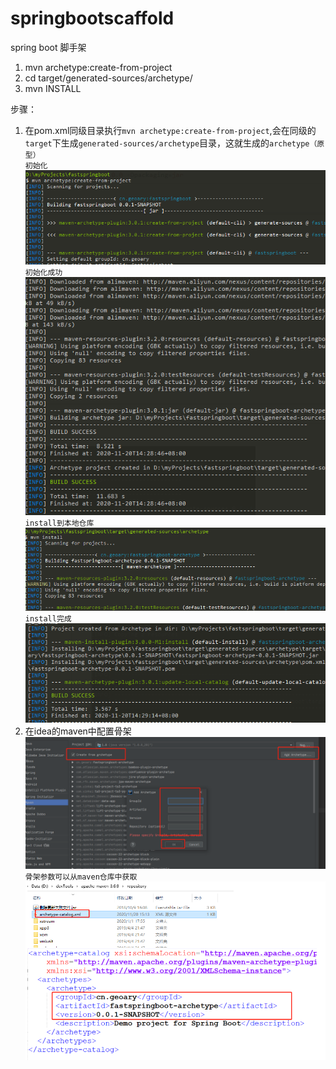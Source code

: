 # springbootscaffold
spring boot 脚手架


1. mvn archetype:create-from-project
2. cd target/generated-sources/archetype/
3. mvn INSTALL

步骤：
1. 在pom.xml同级目录执行`mvn archetype:create-from-project`,会在同级的`target`下生成`generated-sources/archetype`目录，这就生成的`archetype（原型）`  
`初始化`  
![生成原型](https://github.com/Zhangchao999/spring-boot-scaffold/raw/main/src/main/resources/githubimg/createProjectInit.png)  
`初始化成功`  
![生成原型](https://github.com/Zhangchao999/spring-boot-scaffold/raw/main/src/main/resources/githubimg/createProjectSuccess.png)  
`install到本地仓库`  
![生成原型](https://github.com/Zhangchao999/spring-boot-scaffold/raw/main/src/main/resources/githubimg/install2localRepo.png)  
`install完成`  
![生成原型](https://github.com/Zhangchao999/spring-boot-scaffold/raw/main/src/main/resources/githubimg/install2localRepoSucess.png)  
2. 在idea的maven中配置骨架  
![生成原型](https://github.com/Zhangchao999/spring-boot-scaffold/raw/main/src/main/resources/githubimg/ideaConfigScaffold.png)  
`骨架参数可以从maven仓库中获取`  
![生成原型](https://github.com/Zhangchao999/spring-boot-scaffold/raw/main/src/main/resources/githubimg/localRepoXml.png)